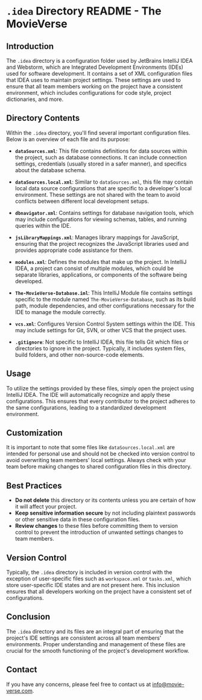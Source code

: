 # `.idea` Directory README - The MovieVerse

## Introduction

The `.idea` directory is a configuration folder used by JetBrains IntelliJ IDEA and Webstorm, which are Integrated Development Environments (IDEs) used for software development. It contains a set of XML configuration files that IDEA uses to maintain project settings. These settings are used to ensure that all team members working on the project have a consistent environment, which includes configurations for code style, project dictionaries, and more.

## Directory Contents

Within the `.idea` directory, you'll find several important configuration files. Below is an overview of each file and its purpose:

- **`dataSources.xml`**: This file contains definitions for data sources within the project, such as database connections. It can include connection settings, credentials (usually stored in a safer manner), and specifics about the database schema.

- **`dataSources.local.xml`**: Similar to `dataSources.xml`, this file may contain local data source configurations that are specific to a developer's local environment. These settings are not shared with the team to avoid conflicts between different local development setups.

- **`dbnavigator.xml`**: Contains settings for database navigation tools, which may include configurations for viewing schemas, tables, and running queries within the IDE.

- **`jsLibraryMappings.xml`**: Manages library mappings for JavaScript, ensuring that the project recognizes the JavaScript libraries used and provides appropriate code assistance for them.

- **`modules.xml`**: Defines the modules that make up the project. In IntelliJ IDEA, a project can consist of multiple modules, which could be separate libraries, applications, or components of the software being developed.

- **`The-MovieVerse-Database.iml`**: This IntelliJ Module file contains settings specific to the module named `The-MovieVerse-Database`, such as its build path, module dependencies, and other configurations necessary for the IDE to manage the module correctly.

- **`vcs.xml`**: Configures Version Control System settings within the IDE. This may include settings for Git, SVN, or other VCS that the project uses.

- **`.gitignore`**: Not specific to IntelliJ IDEA, this file tells Git which files or directories to ignore in the project. Typically, it includes system files, build folders, and other non-source-code elements.

## Usage

To utilize the settings provided by these files, simply open the project using IntelliJ IDEA. The IDE will automatically recognize and apply these configurations. This ensures that every contributor to the project adheres to the same configurations, leading to a standardized development environment.

## Customization

It is important to note that some files like `dataSources.local.xml` are intended for personal use and should not be checked into version control to avoid overwriting team members' local settings. Always check with your team before making changes to shared configuration files in this directory.

## Best Practices

- **Do not delete** this directory or its contents unless you are certain of how it will affect your project.
- **Keep sensitive information secure** by not including plaintext passwords or other sensitive data in these configuration files.
- **Review changes** to these files before committing them to version control to prevent the introduction of unwanted settings changes to team members.

## Version Control

Typically, the `.idea` directory is included in version control with the exception of user-specific files such as `workspace.xml` or `tasks.xml`, which store user-specific IDE states and are not present here. This inclusion ensures that all developers working on the project have a consistent set of configurations.

## Conclusion

The `.idea` directory and its files are an integral part of ensuring that the project's IDE settings are consistent across all team members' environments. Proper understanding and management of these files are crucial for the smooth functioning of the project's development workflow.

## Contact

If you have any concerns, please feel free to contact us at [info@movie-verse.com](mailto:info@movie-verse.com).
